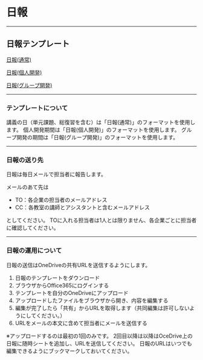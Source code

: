 # 日報

---

## 日報テンプレート

[日報(通常)](../resource/研修日報_氏名_月_原紙.xlsx)

[日報(個人開発)](../resource/【個人開発用】研修日報_氏名_月.xlsx)

[日報(グループ開発)](../resource/【group開発用】研修日報_氏名_月.xlsx)

---

### テンプレートについて

講義の日（単元課題、総復習を含む）は「日報(通常)」のフォーマットを使用します。
個人開発期間は「日報(個人開発)」のフォーマットを使用します。
グループ開発の期間は「日報(グループ開発)」のフォーマットを使用します。

---

### 日報の送り先

日報は毎日メールで担当者に報告します。

メールのあて先は

* TO：各企業の担当者のメールアドレス
* CC：各教室の講師とアシスタントと含むメールアドレス

としてください。
TOに入れる担当者は1人とは限りません、各企業ごとに担当者に確認してください。

---

### 日報の運用について

日報の送信はOneDriveの共有URLを送信するようにします。

1. 日報のテンプレートをダウンロード
2. ブラウザからOffice365にログインする
3. テンプレートを自分のOneDriveにアップロード
4. アップロードしたファイルをブラウザから開き、内容を編集する
5. 編集が完了したら「共有」からURLを取得します（共同編集は許可しないようにしてください。）
6. URLをメールの本文に含めて担当者にメールを送信する

※アップロードするのは最初の1回のみです。
2回目以降は以降はOceDrive上の日報に随時シートを追加し、URLを送信してください。
日報のURLはいつでも編集できるようにブックマークしておいてください。
